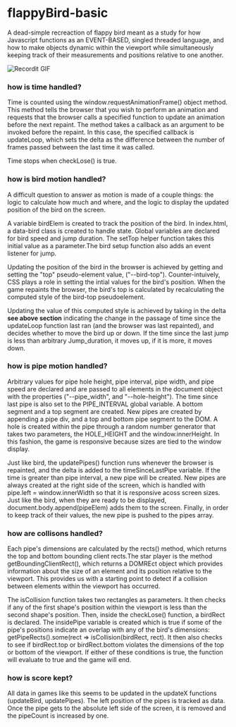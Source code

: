 # flappyBird-basic
A dead-simple recreaction of flappy bird meant as a study for how Javascript functions as an EVENT-BASED, singled threaded language, and how to make objects dynamic within the viewport while simultaneously keeping track of their measurements and positions relative to one another. 

![Recordit GIF](http://g.recordit.co/0UVvYyDbzG.gif)


### how is time handled? 
  Time is counted using the window.requestAnimationFrame() object method. This method tells the browser that you wish to perform an animation and requests that the browser calls a specified function to update an animation before the next repaint. The method takes a callback as an argument to be invoked before the repaint. In this case, the specified callback is updateLoop, which sets the delta as the difference between the number of frames passed between the last time it was called. 
  
  Time stops when checkLose() is true. 
  
### how is bird motion handled? 
  A difficult question to answer as motion is made of a couple things: the logic to calculate how much and where, and the logic to display the updated position of the bird on the screen. 

  A variable birdElem is created to track the position of the bird. In index.html, a data-bird class is created to handle state. Global variables are declared for bird speed and jump duration. The setTop helper function takes this initial value as a parameter.The bird setup function also adds an event listener for jump. 
  
   Updating the position of the bird in the browser is achieved by getting and setting the "top" pseudo-element value, ("--bird-top"). Counter-intuively, CSS plays a role in setting the intial values for the bird's position. When the game repaints the browser, the bird's top is calculated by recalculating the computed style of the bird-top pseudoelement. 
  
  Updating the value of this computed style is achieved by taking in the delta **see above section**  indicating the change in the passage of time since the updateLoop function last ran (and the browser was last repainted), and decides whether to move the bird up or down. If the time since the last jump is less than arbitrary Jump_duration, it moves up, if it is more, it moves down. 

### how is pipe motion handled? 

  Arbitrary values for pipe hole height, pipe interval, pipe width, and pipe speed are  declared and are passed to all elements in the document object with the properties ("--pipe_width", and "--hole-height"). The time since last pipe is also set to the PIPE_INTERVAL global variable. A bottom segment and a top segment are created. New pipes are created by appending a pipe div, and a top and bottom pipe segment to the DOM. A hole is created within the pipe through a random number generator that takes two parameters, the HOLE_HEIGHT and the window.innerHeight. In this fashion, the game is responsive because sizes are tied to the window display. 
  
  Just like bird, the updatePipes() function runs whenever the browser is repainted, and the delta is added to the timeSinceLastPipe variable. If the time is greater than pipe interval, a new pipe will be created. New pipes are always created at the right side of the screen, which is handled with pipe.left = window.innerWidth so that it is responsive acoss screen sizes. Just like the bird, when they are ready to be displayed, document.body.append(pipeElem) adds them to the screen. Finally, in order to keep track of their values, the new pipe is pushed to the pipes array. 

### how are collisons handled? 

 Each pipe's dimensions are calculated by the rects() method, which returns the top and bottom bounding client rects.The star player is the method getBoundingClientRect(), which returns a DOMREct object which provides information about the size of an element and its position relative to the viewport. This provides us with a starting point to detect if a collision between elements within the viewport has occurred. 
 
 The isCollision function takes two rectangles as parameters. It then checks if any of the first shape's position within the viewport is less than the second shape's position. Then, inside the checkLose() function, a birdRect is declared. The insidePipe variable is created which is true if some of the pipe's positions indicate an overlap with any of the bird's dimensions: getPipeRects().some(rect => isCollision(birdRect, rect). It then also checks to see if birdRect.top or birdRect.bottom violates the dimensions of the top or bottom of the viewport. If either of these conditions is true, the function will evaluate to true and the game will end. 

### how is score kept? 

All data in games like this seems to be updated in the updateX functions (updateBird, updatePipes). The left position of the pipes is tracked as data. Once the pipe gets to the absolute left side of the screen, it is removed and the pipeCount is increased by one. 

